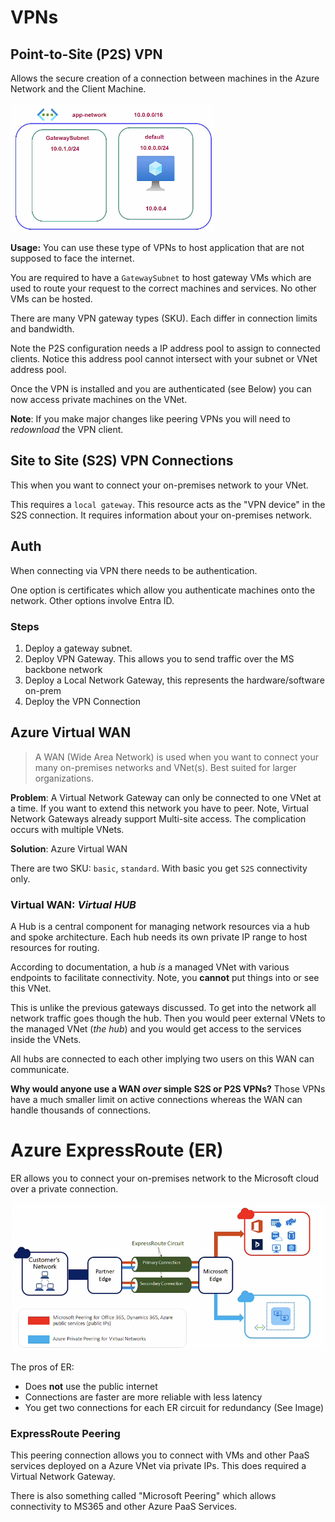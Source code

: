# VPNs

## Point-to-Site (P2S) VPN

Allows the secure creation of a connection between machines in the Azure Network and the Client Machine.

![point-to-site-vpn-ex](../img/point-to-site-vpn-ex.png)

**Usage:** You can use these type of VPNs to host application that are not supposed to face the internet. 

You are required to have a `GatewaySubnet` to host gateway VMs which are used to route your request to the correct machines and services. No other VMs can be hosted.

There are many VPN gateway types (SKU). Each differ in connection limits and bandwidth.

Note the P2S configuration needs a IP address pool to assign to connected clients. Notice this address pool cannot intersect with your subnet or VNet address pool. 

Once the VPN is installed and you are authenticated (see Below) you can now access private machines on the VNet.

**Note**: If you make major changes like peering VPNs you will need to *redownload* the VPN client.


## Site to Site (S2S) VPN Connections

This when you want to connect your on-premises network to your VNet. 

This requires a `local gateway`. This resource acts as the "VPN device" in the S2S connection. It requires information about your on-premises network.  
## Auth

When connecting via VPN there needs to be authentication. 

One option is certificates which allow you authenticate machines onto the network. Other options involve Entra ID.

### Steps

1. Deploy a gateway subnet.
2. Deploy VPN Gateway. This allows you to send traffic over the MS backbone network
3. Deploy a Local Network Gateway, this represents the hardware/software on-prem
4. Deploy the VPN Connection


## Azure Virtual WAN

> A WAN (Wide Area Network) is used when you want to connect your many on-premises networks and VNet(s). Best suited for larger organizations. 

**Problem**: A Virtual Network Gateway can only be connected to one VNet at a time. If you want to extend this network you have to peer. Note, Virtual Network Gateways already support Multi-site access. The complication occurs with multiple VNets.

**Solution**: Azure Virtual WAN

There are two SKU: `basic`, `standard`. With basic you get `S2S` connectivity only.


### Virtual WAN: *Virtual HUB*

A Hub is a central component for managing network resources via a hub and spoke architecture. Each hub needs its own private IP range to host resources for routing. 

According to documentation, a hub *is* a managed VNet with various endpoints to facilitate connectivity. Note, you **cannot** put things into or see this VNet. 

This is unlike the previous gateways discussed. To get into the network all network traffic goes though the hub. Then you would peer external VNets to the managed VNet (*the hub*) and you would get access to the services inside the VNets.

All hubs are connected to each other implying two users on this WAN can communicate. 

**Why would anyone use a WAN *over* simple S2S or P2S VPNs?** Those VPNs have a much smaller limit on active connections whereas the WAN can handle thousands of connections.


# Azure ExpressRoute (ER)

ER allows you to connect your on-premises network to the Microsoft cloud over a private connection. 

![ER_ex](../img/ER_ex.png)

The pros of ER:
+ Does **not** use the public internet
+ Connections are faster are more reliable with less latency
+ You get two connections for each ER circuit for redundancy (See Image)

### ExpressRoute Peering

This peering connection allows you to connect with VMs and other PaaS services deployed on a Azure VNet via private IPs. This does required a Virtual Network Gateway.

There is also something called "Microsoft Peering" which allows connectivity to MS365 and other Azure PaaS Services.
